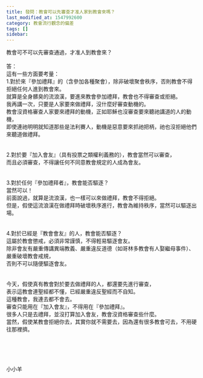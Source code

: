 ```yaml
---
title: 發問：教會可以先審查才准人家到教會來嗎？
last_modified_at: 1547992600
category: 教會流行觀念的偏差
tags: []
sidebar: 
---
```


<p>教會可不可以先審查通過，才准人到教會來？<!--more--><br/><br/>答：<br/>這有一些方面要考量：<br/>1.對於來『參加禮拜』的（含參加各種聚會），除非破壞聚會秩序，否則教會不得拒絕任何人進到教會來。<br/>就算是全身髒臭的流浪漢，要進來教會參加禮拜，教會也不得審查或拒絕。<br/>我再講一次，只要是人家要來做禮拜，沒什麼好審查動機的。<br/>教會沒資格審查人家要來禮拜的動機，正如耶穌也沒審查要來聽祂講道的人的動機，<br/>即使連祂明明就知道那些是法利賽人，動機是惡意要來抓祂把柄，祂也沒拒絕他們來聽道做禮拜。<br/><br/><br/>2.對於要『加入會友』（具有投票之類權利義務的），教會當然可以審查，<br/>而且必須審查，不得讓任何不同意教會規定的人成為會友。<br/><br/><br/>3.對於任何『參加禮拜者』，教會能否驅逐？<br/>當然可以！<br/>前面說過，就算是流浪漢，也一樣可以來做禮拜，教會不得拒絕。<br/>但是，假使這流浪漢在做禮拜時破壞秩序進行，教會為維持秩序，當然可以驅逐出場。<br/><br/><br/>4.對於已經是『教會會友』的人，教會能否驅逐？<br/>這屬於教會懲戒，必須非常謹慎，不得輕易驅逐會友。<br/>除非會友有嚴重傳講異端教義、嚴重違反道德（如哥林多教會有人娶繼母事件）、嚴重破壞教會戒規，<br/>否則不可以隨便驅逐會友。<br/><br/><br/>今天，假使真有教會對於要去做禮拜的人，都還要先進行審查，<br/>表示這教會連聖經都不懂，已經嚴重違反聖經而不自知。<br/>這種教會，我連去都不會去。<br/>審查只能用在『加入會友』，不得用在『參加禮拜』。<br/>很多人只是去禮拜，並沒打算加入會友，教會沒資格審查些什麼。<br/>當然，假使某教會拒絕你去，其實你就不需要去，因為還有很多教會可去，不用硬往那裡擠。<br/><br/><br/><br/><br/><br/>小小羊<br/><br/><br/>
</p>
